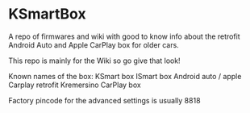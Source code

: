 # KSmartBox
A repo of firmwares and wiki with good to know info about the retrofit Android Auto and Apple CarPlay box for older cars.

This repo is mainly for the Wiki so go give that look!


Known names of the box:
KSmart box
ISmart box
Android auto / apple Carplay retrofit
Kremersino CarPlay box


Factory pincode for the advanced settings is usually 8818
